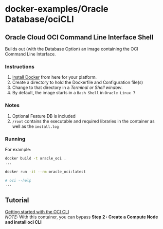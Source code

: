 # docker-examples/Oracle Database/ociCLI

## Oracle Cloud OCI Command Line Interface Shell

Builds out (with the Database Option) an image containing the OCI Command Line Interface.

### Instructions
1. [Install Docker](https://www.docker.com/get-started) from here for your platform. 
1. Create a directory to hold the Dockerfile and Configuration file(s)
1. Change to that directory in a  _Terminal or Shell window_.
1. By default, the image starts in a `Bash Shell` in `Oracle Linux 7`

### Notes
1. Optional Feature DB is included
1. `/root` contains the executable and required libraries in the container as well as the `install.log`

### Running

For example:

```bash
docker build -t oracle_oci .
...

docker run -it --rm oracle_oci:latest

# oci --help
...
```

## Tutorial

[Getting started with the OCI CLI](https://oracle.github.io/learning-library/oci-library/DevOps/OCI_CLI/OCI_CLI_HOL.html)  
*NOTE:* With this container, you can bypass **Step 2 : Create a Compute Node and install oci CLI**
